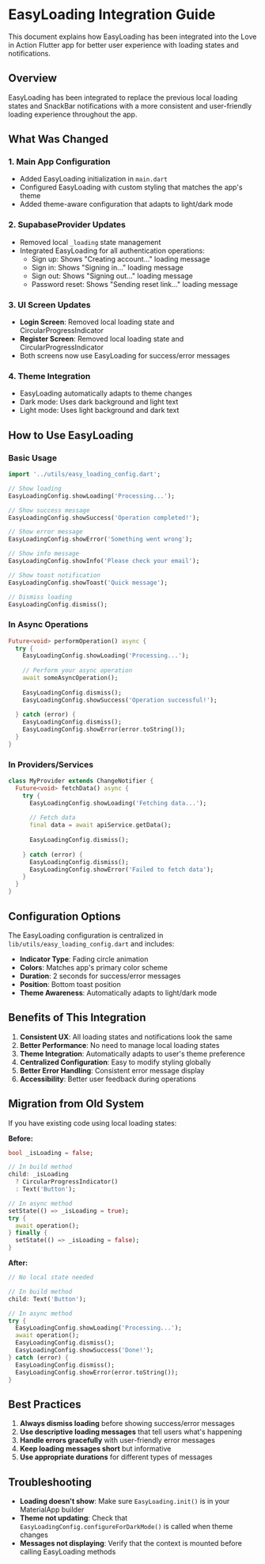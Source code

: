 # EasyLoading Integration Guide

This document explains how EasyLoading has been integrated into the Love in Action Flutter app for better user experience with loading states and notifications.

## Overview

EasyLoading has been integrated to replace the previous local loading states and SnackBar notifications with a more consistent and user-friendly loading experience throughout the app.

## What Was Changed

### 1. Main App Configuration
- Added EasyLoading initialization in `main.dart`
- Configured EasyLoading with custom styling that matches the app's theme
- Added theme-aware configuration that adapts to light/dark mode

### 2. SupabaseProvider Updates
- Removed local `_loading` state management
- Integrated EasyLoading for all authentication operations:
  - Sign up: Shows "Creating account..." loading message
  - Sign in: Shows "Signing in..." loading message
  - Sign out: Shows "Signing out..." loading message
  - Password reset: Shows "Sending reset link..." loading message

### 3. UI Screen Updates
- **Login Screen**: Removed local loading state and CircularProgressIndicator
- **Register Screen**: Removed local loading state and CircularProgressIndicator
- Both screens now use EasyLoading for success/error messages

### 4. Theme Integration
- EasyLoading automatically adapts to theme changes
- Dark mode: Uses dark background and light text
- Light mode: Uses light background and dark text

## How to Use EasyLoading

### Basic Usage

```dart
import '../utils/easy_loading_config.dart';

// Show loading
EasyLoadingConfig.showLoading('Processing...');

// Show success message
EasyLoadingConfig.showSuccess('Operation completed!');

// Show error message
EasyLoadingConfig.showError('Something went wrong');

// Show info message
EasyLoadingConfig.showInfo('Please check your email');

// Show toast notification
EasyLoadingConfig.showToast('Quick message');

// Dismiss loading
EasyLoadingConfig.dismiss();
```

### In Async Operations

```dart
Future<void> performOperation() async {
  try {
    EasyLoadingConfig.showLoading('Processing...');
    
    // Perform your async operation
    await someAsyncOperation();
    
    EasyLoadingConfig.dismiss();
    EasyLoadingConfig.showSuccess('Operation successful!');
    
  } catch (error) {
    EasyLoadingConfig.dismiss();
    EasyLoadingConfig.showError(error.toString());
  }
}
```

### In Providers/Services

```dart
class MyProvider extends ChangeNotifier {
  Future<void> fetchData() async {
    try {
      EasyLoadingConfig.showLoading('Fetching data...');
      
      // Fetch data
      final data = await apiService.getData();
      
      EasyLoadingConfig.dismiss();
      
    } catch (error) {
      EasyLoadingConfig.dismiss();
      EasyLoadingConfig.showError('Failed to fetch data');
    }
  }
}
```

## Configuration Options

The EasyLoading configuration is centralized in `lib/utils/easy_loading_config.dart` and includes:

- **Indicator Type**: Fading circle animation
- **Colors**: Matches app's primary color scheme
- **Duration**: 2 seconds for success/error messages
- **Position**: Bottom toast position
- **Theme Awareness**: Automatically adapts to light/dark mode

## Benefits of This Integration

1. **Consistent UX**: All loading states and notifications look the same
2. **Better Performance**: No need to manage local loading states
3. **Theme Integration**: Automatically adapts to user's theme preference
4. **Centralized Configuration**: Easy to modify styling globally
5. **Better Error Handling**: Consistent error message display
6. **Accessibility**: Better user feedback during operations

## Migration from Old System

If you have existing code using local loading states:

**Before:**
```dart
bool _isLoading = false;

// In build method
child: _isLoading 
  ? CircularProgressIndicator() 
  : Text('Button');

// In async method
setState(() => _isLoading = true);
try {
  await operation();
} finally {
  setState(() => _isLoading = false);
}
```

**After:**
```dart
// No local state needed

// In build method
child: Text('Button');

// In async method
try {
  EasyLoadingConfig.showLoading('Processing...');
  await operation();
  EasyLoadingConfig.dismiss();
  EasyLoadingConfig.showSuccess('Done!');
} catch (error) {
  EasyLoadingConfig.dismiss();
  EasyLoadingConfig.showError(error.toString());
}
```

## Best Practices

1. **Always dismiss loading** before showing success/error messages
2. **Use descriptive loading messages** that tell users what's happening
3. **Handle errors gracefully** with user-friendly error messages
4. **Keep loading messages short** but informative
5. **Use appropriate durations** for different types of messages

## Troubleshooting

- **Loading doesn't show**: Make sure `EasyLoading.init()` is in your MaterialApp builder
- **Theme not updating**: Check that `EasyLoadingConfig.configureForDarkMode()` is called when theme changes
- **Messages not displaying**: Verify that the context is mounted before calling EasyLoading methods
